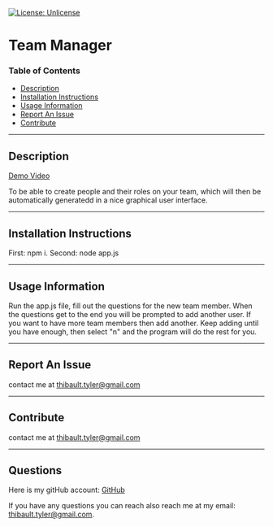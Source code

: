 [![License: Unlicense](https://img.shields.io/badge/license-Unlicense-blue.svg)](http://unlicense.org/)

# Team Manager

### Table of Contents

-   [Description](#Description)
-   [Installation Instructions](#Installation-Instructions)
-   [Usage Information](#Usage-Information)
-   [Report An Issue](#Report-An-Issue)
-   [Contribute](#Contribute)

---

## Description

[Demo Video](https://drive.google.com/file/d/1ZvXCdyKYUOjZ9mSoN46fiQ6TZL21MjnE/view?usp=sharing)

To be able to create people and their roles on your team, which will then be automatically generatedd in a nice graphical user interface.

---

## Installation Instructions

First: npm i.
Second: node app.js

---

## Usage Information

Run the app.js file, fill out the questions for the new team member. When the questions get to the end you will be prompted to add another user. If you want to have more team members then add another. Keep adding until you have enough, then select "n" and the program will do the rest for you.

---

## Report An Issue

contact me at thibault.tyler@gmail.com

---

## Contribute

contact me at thibault.tyler@gmail.com

---

## Questions

Here is my gitHub account: [GitHub](http://www.github.com/tbone8098)

If you have any questions you can reach also reach me at my email: thibault.tyler@gmail.com.
